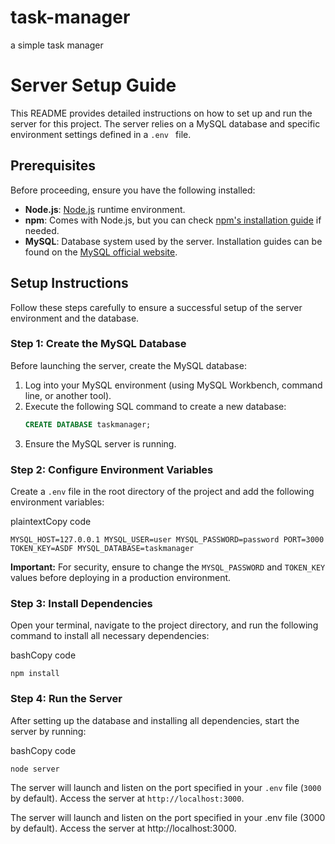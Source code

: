 # task-manager
a simple task manager
# Server Setup Guide

This README provides detailed instructions on how to set up and run the server for this project. The server relies on a MySQL database and specific environment settings defined in a `.env ` file.

## Prerequisites

Before proceeding, ensure you have the following installed:
- **Node.js**: [Node.js](https://nodejs.org/) runtime environment.
- **npm**: Comes with Node.js, but you can check [npm's installation guide](https://docs.npmjs.com/downloading-and-installing-node-js-and-npm) if needed.
- **MySQL**: Database system used by the server. Installation guides can be found on the [MySQL official website](https://dev.mysql.com/doc/mysql-installation-excerpt/5.7/en/).

## Setup Instructions

Follow these steps carefully to ensure a successful setup of the server environment and the database.

### Step 1: Create the MySQL Database

Before launching the server, create the MySQL database:
1. Log into your MySQL environment (using MySQL Workbench, command line, or another tool).
2. Execute the following SQL command to create a new database:
   ```sql 
   CREATE DATABASE taskmanager;
3. Ensure the MySQL server is running.

### Step 2: Configure Environment Variables

Create a `.env` file in the root directory of the project and add the following environment variables:

plaintextCopy code

`MYSQL_HOST=127.0.0.1 MYSQL_USER=user MYSQL_PASSWORD=password PORT=3000 TOKEN_KEY=ASDF MYSQL_DATABASE=taskmanager`

**Important:** For security, ensure to change the `MYSQL_PASSWORD` and `TOKEN_KEY` values before deploying in a production environment.

### Step 3: Install Dependencies

Open your terminal, navigate to the project directory, and run the following command to install all necessary dependencies:

bashCopy code

`npm install`

### Step 4: Run the Server
After setting up the database and installing all dependencies, start the server by running:

bashCopy code

`node server`

The server will launch and listen on the port specified in your `.env` file (`3000` by default). Access the server at `http://localhost:3000`.

The server will launch and listen on the port specified in your .env file (3000 by default). Access the server at http://localhost:3000.